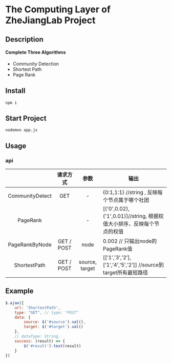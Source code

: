 # The Computing Layer of ZheJiangLab Project

## Description

#### Complete Three Algorithms

- Community Detection
- Shortest Path
- Page Rank

## Install

`npm i`

## Start Project

`nodemon app.js`

## Usage

### api

|                 |  请求方式  |      参数      | 输出                                                         |
| :-------------: | :--------: | :------------: | ------------------------------------------------------------ |
| CommunityDetect |    GET     |       -        | {0:1,1:1}  //string , 反映每个节点属于哪个社团               |
|    PageRank     |            |       -        | [('0',0.02),('1',0.01)]//string, 根据权值大小排序，反映每个节点的权值 |
| PageRankByNode  | GET / POST |      node      | 0.002  // 只输出node的PageRank值                             |
|  ShortestPath   | GET / POST | source, target | [[‘1’,’3’,’2’],[‘1’,’4’,’5’,’2’]]  //source到target所有最短路径 |

## Example

```javascript
$.ajax({
    url: 'ShortestPath',
    type: "GET", // type: "POST"
    data: {
        source: $('#source').val(),
        target: $('#target').val()
    },
    // dataType: String,
    success: (result) => {
        $('#result').text(result)
    }
})
```

